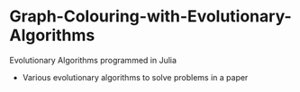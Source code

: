 # Graph-Colouring-with-Evolutionary-Algorithms
Evolutionary Algorithms programmed in Julia
* Various evolutionary algorithms to solve problems in a paper
